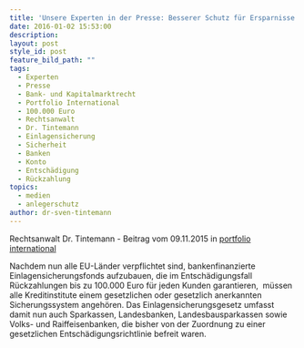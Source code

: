 ```yaml
---
title: 'Unsere Experten in der Presse: Besserer Schutz für Ersparnisse'
date: 2016-01-02 15:53:00
description:
layout: post
style_id: post
feature_bild_path: ""
tags:
  - Experten
  - Presse
  - Bank- und Kapitalmarktrecht
  - Portfolio International
  - 100.000 Euro
  - Rechtsanwalt
  - Dr. Tintemann
  - Einlagensicherung
  - Sicherheit
  - Banken
  - Konto
  - Entschädigung
  - Rückzahlung
topics:
  - medien
  - anlegerschutz
author: dr-sven-tintemann
---
```



Rechtsanwalt Dr. Tintemann - Beitrag vom 09.11.2015 in [portfolio international](http://www.portfolio-international.de/newsdetails/article/etwas-mehr-und-doch-zu-wenig-i.html)

Nachdem nun alle EU-Länder verpflichtet sind, bankenfinanzierte Einlagensicherungsfonds aufzubauen, die im Entschädigungsfall Rückzahlungen bis zu 100.000 Euro für jeden Kunden garantieren,  müssen alle Kreditinstitute einem gesetzlichen oder gesetzlich anerkannten Sicherungssystem angehören. Das Einlagensicherungsgesetz umfasst damit nun auch Sparkassen, Landesbanken, Landesbausparkassen sowie Volks- und Raiffeisenbanken, die bisher von der Zuordnung zu einer gesetzlichen Entschädigungsrichtlinie befreit waren.
